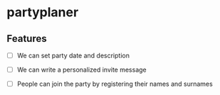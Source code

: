 # partyplaner

## Features

- [ ] We can set party date and description
- [ ] We can write a personalized invite message
- [ ] People can join the party by registering their names and surnames

